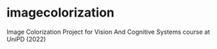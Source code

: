 # imagecolorization
Image Colorization Project for Vision And Cognitive Systems course at UniPD (2022)
